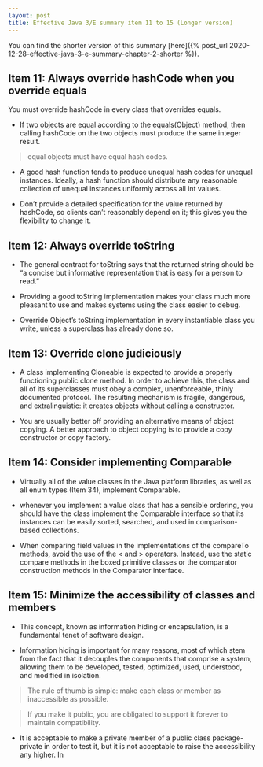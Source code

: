 ```yaml
---
layout: post
title: Effective Java 3/E summary item 11 to 15 (Longer version)
---
```


You can find the shorter version of this summary [here]({% post_url 2020-12-28-effective-java-3-e-summary-chapter-2-shorter %}).

## Item 11: Always override hashCode when you override equals

You must override hashCode in every class that overrides equals.

* If two objects are equal according to the equals(Object) method, then calling hashCode on the two objects must produce the same integer result.

> equal objects must have equal hash codes.

* A good hash function tends to produce unequal hash codes for unequal instances. Ideally, a hash function should distribute any reasonable collection of unequal instances uniformly across all int values.

* Don’t provide a detailed specification for the value returned by hashCode, so clients can’t reasonably depend on it; this gives you the flexibility to change it.

## Item 12: Always override toString

* The general contract for toString says that the returned string should be “a concise but informative representation that is easy for a person to read.”

* Providing a good toString implementation makes your class much more pleasant to use and makes systems using the class easier to debug.

* Override Object’s toString implementation in every instantiable class you write, unless a superclass has already done so.

## Item 13: Override clone judiciously

* A class implementing Cloneable is expected to provide a properly functioning public clone method. In order to achieve this, the class and all of its superclasses must obey a complex, unenforceable, thinly documented protocol. The resulting mechanism is fragile, dangerous, and extralinguistic: it creates objects without calling a constructor.

* You are usually better off providing an alternative means of object copying. A better approach to object copying is to provide a copy constructor or copy factory.

## Item 14: Consider implementing Comparable

* Virtually all of the value classes in the Java platform libraries, as well as all enum types (Item 34), implement Comparable.

* whenever you implement a value class that has a sensible ordering, you should have the class implement the Comparable interface so that its instances can be easily sorted, searched, and used in comparison-based collections.

* When comparing field values in the implementations of the compareTo methods, avoid the use of the < and > operators. Instead, use the static compare methods in the boxed primitive classes or the comparator construction methods in the Comparator interface.

## Item 15: Minimize the accessibility of classes and members

* This concept, known as information hiding or encapsulation, is a fundamental tenet of software design.

* Information hiding is important for many reasons, most of which stem from the fact that it decouples the components that comprise a system, allowing them to be developed, tested, optimized, used, understood, and modified in isolation.

> The rule of thumb is simple: make each class or member as inaccessible as possible.  

> If you make it public, you are obligated to support it forever to maintain compatibility.

* It is acceptable to make a private member of a public class package-private in order to test it, but it is not acceptable to raise the accessibility any higher. In
